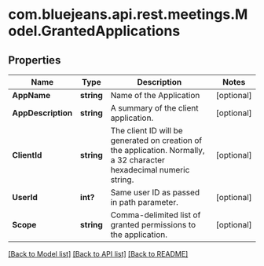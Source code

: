 # com.bluejeans.api.rest.meetings.Model.GrantedApplications
## Properties

Name | Type | Description | Notes
------------ | ------------- | ------------- | -------------
**AppName** | **string** | Name of the Application | [optional] 
**AppDescription** | **string** | A summary of the client application. | [optional] 
**ClientId** | **string** | The client ID will be generated on creation of the application. Normally, a 32 character hexadecimal numeric string. | [optional] 
**UserId** | **int?** | Same user ID as passed in path parameter. | [optional] 
**Scope** | **string** | Comma-delimited list of granted permissions to the application. | [optional] 

[[Back to Model list]](../README.md#documentation-for-models) [[Back to API list]](../README.md#documentation-for-api-endpoints) [[Back to README]](../README.md)

